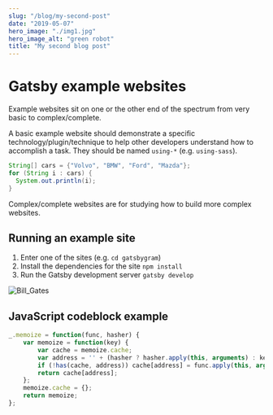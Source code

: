 ```yaml
---
slug: "/blog/my-second-post"
date: "2019-05-07"
hero_image: "./img1.jpg"
hero_image_alt: "green robot"
title: "My second blog post"
---
```


# Gatsby example websites

Example websites sit on one or the other end of the spectrum from very basic
to complex/complete.

A basic example website should demonstrate a specific technology/plugin/technique to help other developers understand how to accomplish a task. They should be named `using-*` (e.g. `using-sass`).

```java
String[] cars = {"Volvo", "BMW", "Ford", "Mazda"};
for (String i : cars) {
  System.out.println(i);
}
```

Complex/complete websites are for studying how to build more complex websites.

## Running an example site

1.  Enter one of the sites (e.g. `cd gatsbygram`)
2.  Install the dependencies for the site `npm install`
3.  Run the Gatsby development server `gatsby develop`

![Bill_Gates](./img1.jpg)

## JavaScript codeblock example

~~~javascript
_.memoize = function(func, hasher) {
    var memoize = function(key) {
        var cache = memoize.cache;
        var address = '' + (hasher ? hasher.apply(this, arguments) : key);
        if (!has(cache, address)) cache[address] = func.apply(this, arguments);
        return cache[address];
    };
    memoize.cache = {};
    return memoize;
};
~~~